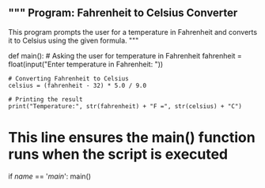 """
Program: Fahrenheit to Celsius Converter
----------------------------------------
This program prompts the user for a temperature in Fahrenheit
and converts it to Celsius using the given formula.
"""

def main():
    # Asking the user for temperature in Fahrenheit
    fahrenheit = float(input("Enter temperature in Fahrenheit: "))

    # Converting Fahrenheit to Celsius
    celsius = (fahrenheit - 32) * 5.0 / 9.0

    # Printing the result
    print("Temperature:", str(fahrenheit) + "F =", str(celsius) + "C")

# This line ensures the main() function runs when the script is executed
if _name_ == '_main_':
    main()